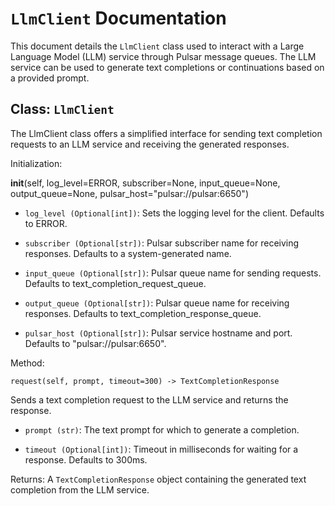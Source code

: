 
# `LlmClient` Documentation

This document details the `LlmClient` class used to interact with a
Large Language Model (LLM) service through Pulsar message queues. The
LLM service can be used to generate text completions or continuations
based on a provided prompt.

## Class: `LlmClient`

The LlmClient class offers a simplified interface for sending text
completion requests to an LLM service and receiving the generated
responses.

Initialization:

  __init__(self, log_level=ERROR, subscriber=None, input_queue=None,
      output_queue=None, pulsar_host="pulsar://pulsar:6650")

  - `log_level (Optional[int])`: Sets the logging level for the
    client. Defaults to ERROR.

  - `subscriber (Optional[str])`: Pulsar subscriber name for receiving
    responses. Defaults to a system-generated name.

  - `input_queue (Optional[str])`: Pulsar queue name for sending
    requests. Defaults to text_completion_request_queue.

  - `output_queue (Optional[str])`: Pulsar queue name for receiving
    responses. Defaults to text_completion_response_queue.

  - `pulsar_host (Optional[str])`: Pulsar service hostname and
    port. Defaults to "pulsar://pulsar:6650".

Method:

    request(self, prompt, timeout=300) -> TextCompletionResponse

Sends a text completion request to the LLM service and returns the response.

- `prompt (str)`: The text prompt for which to generate a completion.

- `timeout (Optional[int])`: Timeout in milliseconds for waiting for a
  response. Defaults to 300ms.

Returns: A `TextCompletionResponse` object containing the generated
text completion from the LLM service.

